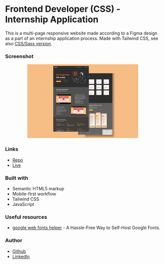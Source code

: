 # Frontend Developer (CSS) - Internship Application

This is a multi-page responsive website made according to a Figma design as a part of an internship application process. Made with Tailwind CSS, see also [CSS/Sass version](https://github.com/je-jo/taraba-test-je-jo).

### Screenshot

<p align="center">
  <img width="360" src="screenshot.png">
</p>

### Links

- [Repo](https://github.com/je-jo/taraba-test-tailwind-je-jo)
- [Live](https://taraba-test-tailwind-je-jo.netlify.app/)

### Built with

- Semantic HTML5 markup
- Mobile-first workflow
- Tailwind CSS
- JavaScript


### Useful resources

- [google web fonts helper](https://gwfh.mranftl.com/fonts) - A Hassle-Free Way to Self-Host Google Fonts.

### Author

- [Github](https://github.com/je-jo)
- [LinkedIn](https://www.linkedin.com/in/jelena-jovicic/)

